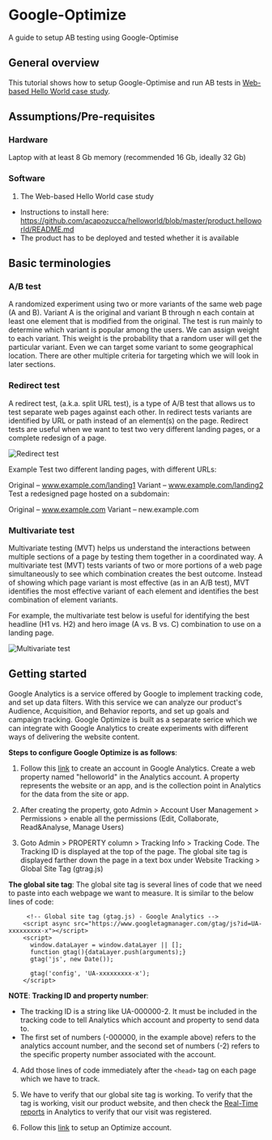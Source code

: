 # Google-Optimize
A guide to setup AB testing using Google-Optimise

## General overview
This tutorial shows how to setup Google-Optimise and run AB tests in [Web-based Hello World case study](https://github.com/acapozucca/helloworld).

## Assumptions/Pre-requisites

### Hardware
Laptop with at least 8 Gb memory (recommended 16 Gb, ideally 32 Gb)

### Software

1. The Web-based Hello World case study
* Instructions to install here: https://github.com/acapozucca/helloworld/blob/master/product.helloworld/README.md
* The product has to be deployed and tested whether it is available

## Basic terminologies
### A/B test
A randomized experiment using two or more variants of the same web page (A and B). Variant A is the original and variant B through n each contain at least one element that is modified from the original. The test is run mainly to determine which variant is popular among the users. We can assign weight to each variant. This weight is the probability that a random user will get the particular variant. Even we can target some variant to some geographical location. There are other multiple criteria for targeting which we will look in later sections.

### Redirect test
A redirect test, (a.k.a. split URL test), is a type of A/B test that allows us to test separate web pages against each other. In redirect tests variants are identified by URL or path instead of an element(s) on the page. Redirect tests are useful when we want to test two very different landing pages, or a complete redesign of a page.

![Redirect test](https://lh3.googleusercontent.com/_GrZ6NO0PPKTJ6UME2MGZyUV_YRZM-YcbGqA6u4dT6nKwX1zom5Msrp3jIDm9Zzzzmw=w300)

Example
Test two different landing pages, with different URLs:

Original – www.example.com/landing1
Variant – www.example.com/landing2
Test a redesigned page hosted on a subdomain:

Original – www.example.com
Variant – new.example.com

### Multivariate test
Multivariate testing (MVT) helps us understand the interactions between multiple sections of a page by testing them together in a coordinated way. A multivariate test (MVT) tests variants of two or more portions of a web page simultaneously to see which combination creates the best outcome. Instead of showing which page variant is most effective (as in an A/B test), MVT identifies the most effective variant of each element and identifies the best combination of element variants.

For example, the multivariate test below is useful for identifying the best headline (H1 vs. H2) and hero image (A vs. B vs. C) combination to use on a landing page.

![Multivariate test](https://lh3.googleusercontent.com/GrfqjjtR68O6xbCt7olSnwSKVVM0bUzYPs7HXmXVbpDZNSqOBQR5mMPXwRUA1irb7A=w500)

## Getting started

Google Analytics is a service offered by Google to implement tracking code, and set up data filters. With this service we can analyze our product's Audience, Acquisition, and Behavior reports, and set up goals and campaign tracking. Google Optimize is built as a separate serice which we can integrate with Google Analytics to create experiments with different ways of delivering the website content.

**Steps to configure Google Optimize is as follows**:

1. Follow this [link](https://support.google.com/analytics/answer/1008015?hl=en) to create an account in Google Analytics. Create a web property named "helloworld" in the Analytics account. A property represents the website or an app, and is the collection point in Analytics for the data from the site or app.

2. After creating the property, goto Admin > Account User Management > Permissions > enable all the permissions (Edit, Collaborate, Read&Analyse, Manage Users)

3. Goto Admin > PROPERTY column > Tracking Info > Tracking Code. The Tracking ID is displayed at the top of the page. The global site tag is displayed farther down the page in a text box under Website Tracking > Global Site Tag (gtrag.js)

**The global site tag**:
The global site tag is several lines of code that we need to paste into each webpage we want to measure. It is similar to the below lines of code:
```
 	 <!-- Global site tag (gtag.js) - Google Analytics -->
	<script async src="https://www.googletagmanager.com/gtag/js?id=UA-xxxxxxxxx-x"></script>
	<script>
	  window.dataLayer = window.dataLayer || [];
	  function gtag(){dataLayer.push(arguments);}
	  gtag('js', new Date());
	
	  gtag('config', 'UA-xxxxxxxxx-x');
	</script>
```

**NOTE**:
**Tracking ID and property number**:
* The tracking ID is a string like UA-000000-2. It must be included in the tracking code to tell Analytics which account and property to send data to.
* The first set of numbers (-000000, in the example above) refers to the analytics account number, and the second set of numbers (-2) refers to the specific property number associated with the account.

4. Add those lines of code immediately after the ```<head>``` tag on each page which we have to track.
  
5. We have to verify that our global site tag is working. To verify that the tag is working, visit our product website, and then check the [Real-Time reports](https://support.google.com/analytics/answer/1638635) in Analytics to verify that our visit was registered.

6. Follow this [link](https://support.google.com/optimize/answer/6211921) to setup an Optimize account.
